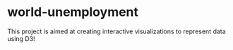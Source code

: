 # world-unemployment

This project is aimed at creating interactive visualizations to represent data using D3!
